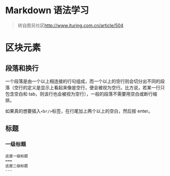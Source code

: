 Markdown 语法学习
===

> 转自图另社区<http://www.ituring.com.cn/article/504>  

# 区块元素

## 段落和换行

一个段落是由一个以上相连接的行句组成，而一个以上的空行则会切分出不同的段落（空行的定义是显示上看起来像是空行，便会被视为空行。比方说，若某一行只包含空白和 tab，则该行也会被视为空行），一般的段落不需要用空白或断行缩排。  

如果真的想要插入`<br/>`标签，在行尾加上两个以上的空白，然后按 enter。

## 标题

### 一级标题

```
这是一级标题  
===  
这是二级标题  
---  
```

